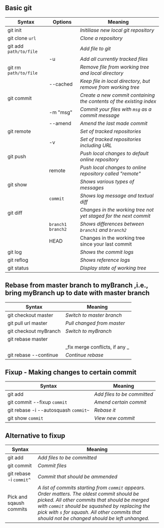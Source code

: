 ## Basic git
| Syntax	   	   		 | Options 			 | 								Meaning 								|
|------------------------|-------------------|----------------------------------------------------------------------|
|git init       		 |       			 | _Initiliase new local git repository_					        	|   
|git clone `url` 		 |		 			 | _Clone a repository_													|
|git add `path/to/file`  | 		 			 | _Add file to git_    												|	
|		 				 |  -u 	 			 | _Add all currently tracked files_									|
|git rm `path/to/file` 	 | 		 			 | _Remove file from working tree and local directory_					|
|						 | --cached 		 | _Keep file in local directory, but remove from working tree_			|
| git commit     		 |     				 | _Create a new commit containing the contents of the existing index_	|
|						 | -m "msg" 		 | _Commit your files with `msg` as a commit message_					|
|						 | --amend  		 | _Amend the last made commit_											|
| git remote     		 |          		 |   _Set of tracked repositories_    									|
|						 | -v				 |_Set of tracked repositories including URL_							|
|git push 			     |					 |_Push local changes to default online repository_						|
|						 |remote			 |_Push local changes to online repository called "remote"_				|
| git show       		 |       			 | _Shows various types of messages_     								|
|						 | `commit` 		 | _Shows log message and textual diff_									|
|git diff 				 | 					 | _Changes in the working tree not yet staged for the next commit_ 	|
| 						 | `branch1 branch2` | _Shows differences between `branch1` and `branch2`_					|
|						 | HEAD 		 	 | Changes in the working tree since your last commit 					|
| git log        		 |       			 | _Shows the commit logs_     											|
| git reflog 			 |       			 | _Shows reference logs_      											|
| git status 			 |		 			 | _Display state of working tree_										|

## Rebase from master branch to myBranch ,i.e., bring myBranch up to date with master branch

| Syntax	   			| Meaning |
|-----------------------|---------|
|git checkout master 	| _Switch to master branch_|
|git pull url master  	| _Pull changed from master_ |
|git checkout myBranch  | _Switch to myBranch_|
|git rebase master| 	|	|
| 						| _fix merge conflicts, if any _|
|git rebase --continue  |_Continue rebase_|

## Fixup - Making changes to certain commit
| Syntax	   						   | Meaning 					 |
|--------------------------------------|-----------------------------|
|git add 							   | _Add files to be committed_ |
|git commit --fixup `commit` 		   | _Amend certain commit_ 	 |
|git rebase -i --autosquash `commit~`  | _Rebase it_ 				 |
|git show `commit` 					   | _View new commit_ 			 |

## Alternative to fixup
| Syntax	   						   | Meaning 					      |
|--------------------------------------|----------------------------------|
|git add 							   | _Add files to be committed_      |
|git commit  						   | _Commit files_ 			 	  |
|git rebase -i `commit^`			   | _Commit that should be ammended_ |
|Pick and sqaush commits |_A list of commits starting from `commit` appears. Order matters. The oldest commit should be picked. All other commits that should be merged with `commit` should be squashed by replacing the pick with `s` for squash. All other commits that should not be changed should be left unhanged._|
